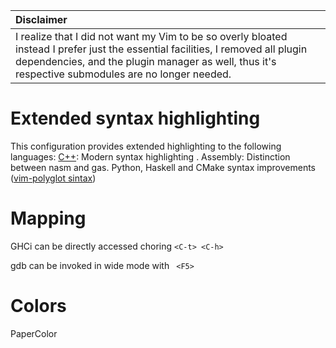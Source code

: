 | Disclaimer          |
|:---------------------------|
| I realize that I did not want my Vim to be so overly bloated instead I prefer just the essential facilities, I removed all plugin dependencies, and the plugin manager as well, thus it's respective submodules are no longer needed. |

# Extended syntax highlighting
This configuration provides extended highlighting to the following languages:
[C++](https://github.com/bfrg/vim-cpp-modern):  Modern syntax highlighting .
Assembly: Distinction between nasm and gas.
Python, Haskell and CMake syntax improvements ([vim-polyglot sintax](https://github.com/sheerun/vim-polyglot))

# Mapping
GHCi can be directly accessed choring `<C-t> <C-h> `

gdb can be invoked in wide mode with ` <F5>`

# Colors
PaperColor
